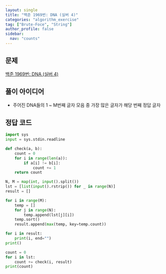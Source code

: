 ```yaml
---
layout: single
title: "백준 1969번: DNA (실버 4)"
categories: "algorithm_exercise"
tag: ["Brute-Foce", "String"]
author_profile: false
sidebar:
  nav: "counts"
---
```


## 문제

[백준 1969번: DNA (실버 4)](https://www.acmicpc.net/problem/1969)

## 풀이 아이디어

- 주어진 DNA들의 1 ~ M번째 글자 모음 중 가장 많은 글자가 해당 번째 정답 글자

## 정답 코드

```python
import sys
input = sys.stdin.readline

def check(a, b):
    count = 0
    for i in range(len(a)):
        if a[i] != b[i]:
            count += 1
    return count

N, M = map(int, input().split())
lst = [list(input().rstrip()) for _ in range(N)]
result = []

for i in range(M):
    temp = []
    for j in range(N):
        temp.append(lst[j][i])
    temp.sort()
    result.append(max(temp, key=temp.count))

for i in result:
    print(i, end="")
print()

count = 0
for i in lst:
    count += check(i, result)
print(count)
```

